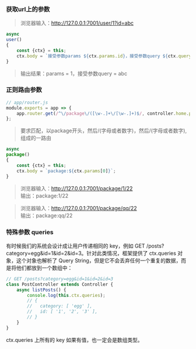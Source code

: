 ### 获取url上的参数

> 浏览器输入：http://127.0.0.1:7001/user/1?id=abc

```javascript
async
user()
{
    const {ctx} = this;
    ctx.body = `接受参数params ${ctx.params.id}，接受参数query ${ctx.query.id}`;
}
```

> 输出结果：params = 1，接受参数query = abc

### 正则路由参数

```javascript
// app/router.js
module.exports = app => {
    app.router.get(/^\/package\/([\w-.]+\/[\w-.]+)$/, controller.home.package);
};
```

> 要求匹配，以package开头，然后/(字母或者数字)，然后/(字母或者数字),组成的一路由

```javascript
async
package()
{
    const {ctx} = this;
    ctx.body = `package:${ctx.params[0]}`;
}
```

> 浏览器输入：http://127.0.0.1:7001/package/1/22 <br/>
> 输出：package:1/22

> 浏览器输入：http://127.0.0.1:7001/package/qq/22 <br/>
> 输出：package:qq/22

### 特殊参数 queries

有时候我们的系统会设计成让用户传递相同的 key，例如 GET /posts?category=egg&id=1&id=2&id=3。针对此类情况，框架提供了 ctx.queries 对象，这个对象也解析了 Query
String，但是它不会丢弃任何一个重复的数据，而是将他们都放到一个数组中：

```js
// GET /posts?category=egg&id=1&id=2&id=3
class PostController extends Controller {
    async listPosts() {
        console.log(this.ctx.queries);
        // {
        //   category: [ 'egg' ],
        //   id: [ '1', '2', '3' ],
        // }
    }
}
```
ctx.queries 上所有的 key 如果有值，也一定会是数组类型。